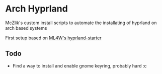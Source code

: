 # Arch Hyprland
McZlik's custom install scripts to automate the installating of hyprland on arch based systems

First setup based on [ML4W's hyprland-starter](https://github.com/mylinuxforwork/hyprland-starter)

## Todo
- Find a way to install and enable gnome keyring, probably hard :c